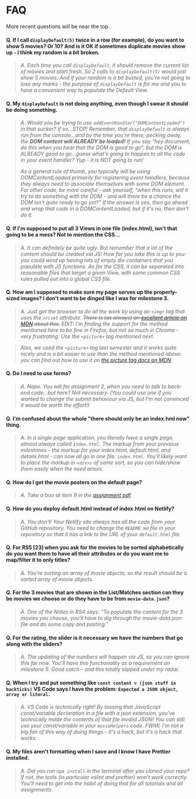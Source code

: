 # FAQ

More recent questions will be near the top.

#### Q. If I call `displayDefault(5)` twice in a row (for example), do you want to show 5 movies? Or 10? And is it OK if sometimes duplicate movies show up - I think my random is a _bit_ broken.

> _A. Each time you call `displayDefault`, it should remove the current list of movies and start fresh. So 2 calls to `displayDefault(5)` would just show 5 movies. And if your random is a bit busted, you're not going to lose any marks - the purpose of `displayDefault` is for me and you to have a convenient way to populate the Default View._



#### Q. My `displayDefault` is not doing anything, even though I **swear** it should be doing **something**.

> _A. Would you be trying to use `addEventHandler("DOMContentLoaded")` in that sucker? If so...STOP! Remember, that `displayDefault` is always run from the console...and by the time you're there, pecking away, the **DOM content will ALREADY be loaded!** If you say "hey document, do this when you hear that the DOM is good to go", but the DOM is ALREADY good to go...guess what's going to happen to all the code in your event handler? Yup - it is NOT going to run!_
>   
> _As a general rule of thumb, you typically will be using DOMContentLoaded primarily for registering event handlers, because they always need to associate themselves with some DOM element. For other code, be more careful - ask yourself, "when this runs, will it try to do something with the DOM - and will there be a chance the DOM isn't quite ready to go yet?" If the answer is yes, then go ahead and wrap that code in a DOMContentLoaded, but if it's no, then don't do it._


#### Q. If I'm supposed to put all 3 Views in one file (index.html), isn't that going to be a mess? Not to mention the CSS...

> _A. It can definitely be quite ugly. But remember that a lot of the content should be created via JS! How far you take this is up to you: you could wind up having lots of empty div containers that you populate with JS functions. As for the CSS, it can be separated into reasonable files that target a given View, with some common CSS rules  pulled out into a global CSS file._


#### Q. How am I supposed to make sure my page serves up the properly-sized images? I don't want to be dinged like I was for milestone 3.

> _A. Just get the browser to do all the work by using an `<img>` tag that uses the `srcset` attribute. ~~There is (as always) an [excellent article on MDN](https://developer.mozilla.org/en-US/docs/Learn/HTML/Multimedia_and_embedding/Responsive_images#resolution_switching_different_sizes) about this.~~ EDIT: I'm finding the support for the method mentioned here to be fine in Firefox, but not so much in Chrome - very frustrating. Use the `<picture>` tag mentioned next._

> _Also, we used the `<picture>` tag last semester and it works quite nicely and is a bit easier to use than the method mentioned above: you can find out how to use it on [the picture tag docs on MDN](https://developer.mozilla.org/en-US/docs/Web/HTML/Element/picture)._


#### Q. Do I need to use forms?

> _A. Nope. You will for assignment 2, when you need to talk to back-end code...but here? Not necessary. (You could use one if you wanted to change the submit behaviour via JS, but I'm not convinced it would be worth the effort!)_ 

#### Q. I'm confused about the whole "there should only be an index.hml now" thing.

> _A. In a single page application, you literally have a single page, almost always called `index.html`. The markup from your previous milestones - the markup for your index.html, default.html, and details.html - can now all go in one file: `index.html`. You'll likely want to place the markup in `<div>s` of some sort, so you can hide/show them easily when the need arises._ 

#### Q. How do I get the movie posters on the default page?

> _A. Take a boo at item 9 in the [assignment pdf](comp-3512-asg-1-winter-2020-current.pdf)._ 


#### Q. How do you deploy default.html instead of index.html on Netlify?

> _A. You don't! Your Netlify site always has all the code from your GitHub repository. You need to change the `README.md` file in your repository so that it has a link to the URL of your `default.html` file._ 

#### Q. For RS5 [23] when you ask for the movies to be sorted alphabetically do you want them to have all their attributes or do you want me to map/filter it to only titles?

> _A. You're sorting an array of movie objects, so the result should be a sorted array of movie objects._ 

#### Q.  For the 3 movies that are shown in the List/Matches section can they be movies we choose or do they have to be from `movie-data.json`?

> _A. One of the Notes in RS4 says: "To populate the content for the 3 movies you choose, you'll have to dig through the movie-data.json file and do some copy and pasting."_ 

#### Q. For the rating, the slider is it necessary we have the numbers that go along with the sliders?

> _A. The updating of the numbers will happen via JS, so you can ignore this for now. You'll have this functionality as a requirement on milestone 5. Good catch - and this totally slipped under my radar._ 

#### Q. When I try and put something like `const content = (json stuff in backticks)` VS Code says I have the problem: `Expected a JSON object, array or literal.`

> _A. VS Code is technically right! By tossing that JavaScript const/variable declaration in a file with a json extension, you've technically made the contents of that file invalid JSON! You can still use your const/variable in your `movieHelpers` code. FWIW, I'm not a big fan of this way of doing things - it's a hack, but it's a hack that works._ 

#### Q. My files aren't formatting when I save and I know I have Prettier installed.

>_A. Did you run `npm install` in the terminal after you cloned your repo? If not, the tools (in particular eslint and prettier) won't work correctly. You'll need to get into the habit of doing that for all tutorials and all assignments._ 
